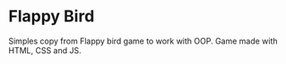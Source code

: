 # Flappy Bird
Simples copy from Flappy bird game to work with OOP. Game made with HTML, CSS and JS.
